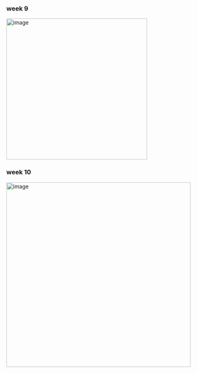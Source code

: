 <h3> week 9 </h3>
<img width="369" alt="image" src="https://user-images.githubusercontent.com/114863642/198983130-380da863-c086-4869-a1d2-c53dadc7fda3.png">
<h3> week 10 </h3>
<img width="483" alt="image" src="https://user-images.githubusercontent.com/114863642/199008015-10266d88-5c2b-4d5a-92de-d3fc9d236c1b.png">
